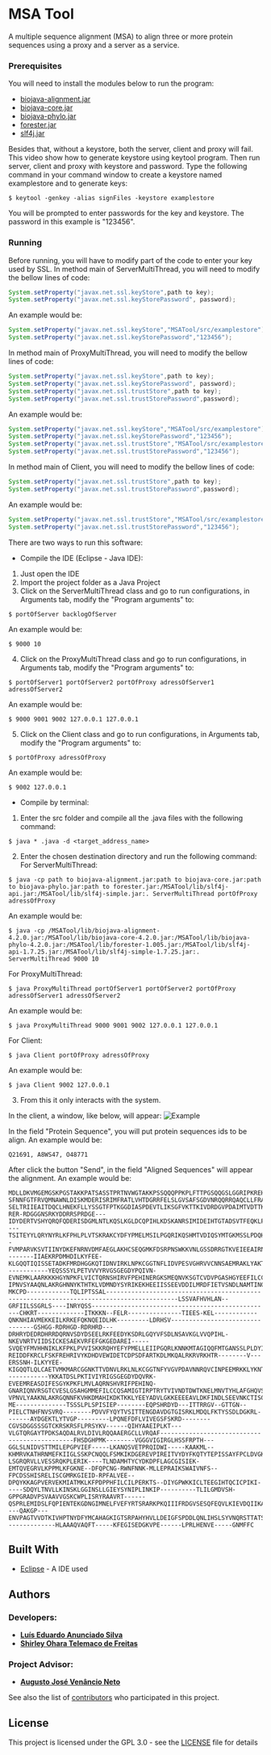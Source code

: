 # MSA Tool

A multiple sequence alignment (MSA) to align three or more protein sequences using a proxy and a server as a service.

### Prerequisites

You will need to install the modules below to run the program: 
* [biojava-alignment.jar](https://repo1.maven.org/maven2/org/biojava/biojava-alignment/4.2.0/biojava-alignment-4.2.0.jar)
* [biojava-core.jar](https://repo1.maven.org/maven2/org/biojava/biojava-core/4.2.0/biojava-core-4.2.0.jar)
* [biojava-phylo.jar](https://repo1.maven.org/maven2/org/biojava/biojava-phylo/4.2.0/biojava-phylo-4.2.0.jar)
* [forester.jar](https://github.com/cmzmasek/forester/blob/master/forester/java/forester.jar)
* [slf4j.jar](https://www.slf4j.org/dist/slf4j-1.7.25.tar.gz)

Besides that, without a keystore, both the server, client and proxy will fail. This video show how to generate keystore using keytool program. Then run server, client and proxy with keystore and password.
Type the following command in your command window to create a keystore named examplestore and to generate keys:

```
$ keytool -genkey -alias signFiles -keystore examplestore
```

You will be prompted to enter passwords for the key and keystore. The password in this example is "123456".

### Running

Before running, you will have to modify part of the code to enter your key used by SSL. In method main of ServerMultiThread, you will need to modify the bellow lines of code:
```java
System.setProperty("javax.net.ssl.keyStore",path to key);
System.setProperty("javax.net.ssl.keyStorePassword", password);
```
An example would be:
```java
System.setProperty("javax.net.ssl.keyStore","MSATool/src/examplestore");
System.setProperty("javax.net.ssl.keyStorePassword","123456");
```
In method main of ProxyMultiThread, you will need to modify the bellow lines of code:
```java
System.setProperty("javax.net.ssl.keyStore",path to key);
System.setProperty("javax.net.ssl.keyStorePassword", password);
System.setProperty("javax.net.ssl.trustStore",path to key);
System.setProperty("javax.net.ssl.trustStorePassword",password);
```
An example would be:
```java
System.setProperty("javax.net.ssl.keyStore","MSATool/src/examplestore");
System.setProperty("javax.net.ssl.keyStorePassword","123456");
System.setProperty("javax.net.ssl.trustStore","MSATool/src/examplestore");
System.setProperty("javax.net.ssl.trustStorePassword","123456");
```
In method main of Client, you will need to modify the bellow lines of code:
```java
System.setProperty("javax.net.ssl.trustStore",path to key);
System.setProperty("javax.net.ssl.trustStorePassword",password);
```
An example would be:
```java
System.setProperty("javax.net.ssl.trustStore","MSATool/src/examplestore");
System.setProperty("javax.net.ssl.trustStorePassword","123456");
```
There are two ways to run this software:
* Compile the IDE (Eclipse - Java IDE):
1. Just open the IDE
2. Import the project folder as a Java Project
3. Click on the ServerMultiThread class and go to run configurations, in Arguments tab, modify the "Program arguments" to:
```
$ portOfServer backlogOfServer
```
An example would be:
```
$ 9000 10
```
4. Click on the ProxyMultiThread class and go to run configurations, in Arguments tab, modify the "Program arguments" to:
```
$ portOfServer1 portOfServer2 portOfProxy adressOfServer1 adressOfServer2
```
An example would be:
```
$ 9000 9001 9002 127.0.0.1 127.0.0.1
```
5. Click on the Client class and go to run configurations, in Arguments tab, modify the "Program arguments" to:
```
$ portOfProxy adressOfProxy
```
An example would be:
```
$ 9002 127.0.0.1
```
* Compile by terminal:
1. Enter the src folder and compile all the .java files with the following command:
```
$ java * .java -d <target_address_name>
```
2. Enter the chosen destination directory and run the following command:
For ServerMultiThread:
```
$ java -cp path to biojava-alignment.jar:path to biojava-core.jar:path to biojava-phylo.jar:path to forester.jar:/MSATool/lib/slf4j-api.jar:/MSATool/lib/slf4j-simple.jar:. ServerMultiThread portOfProxy adressOfProxy
```
An example would be:
```
$ java -cp /MSATool/lib/biojava-alignment-4.2.0.jar:/MSATool/lib/biojava-core-4.2.0.jar:/MSATool/lib/biojava-phylo-4.2.0.jar:/MSATool/lib/forester-1.005.jar:/MSATool/lib/slf4j-api-1.7.25.jar:/MSATool/lib/slf4j-simple-1.7.25.jar:. ServerMultiThread 9000 10
```
For ProxyMultiThread:
```
$ java ProxyMultiThread portOfServer1 portOfServer2 portOfProxy adressOfServer1 adressOfServer2
```
An example would be:
```
$ java ProxyMultiThread 9000 9001 9002 127.0.0.1 127.0.0.1
```
For Client:
```
$ java Client portOfProxy adressOfProxy
```
An example would be:
```
$ java Client 9002 127.0.0.1
```
3. From this it only interacts with the system.

In the client, a window, like below, will appear:
![Example](/images/example.png)

In the field "Protein Sequence", you will put protein sequences ids to be align. An example would be:
```
Q21691, A8WS47, O48771
```
After click the button "Send", in the field "Aligned Sequences" will appear the alignment. An example would be:
```
MDLLDKVMGEMGSKPGSTAKKPATSASSTPRTNVWGTAKKPSSQQQPPKPLFTTPGSQQGSLGGRIPKREHTDRTGPDPKRKPLGGLSVPD-SFNNFGTFRVQMNAWNLDISKMDERISRIMFRATLVHTDGRRFELSLGVSAFSGDVNRQQRRQAQCLLFRAWFKRNPELFKGMTDPAIAAYDAAETIYVGCSFFDVELTEHVCHLTEADFSPQEWKIVSLISRRSGSTFEIRIKTNPPIYTRGPNALTLENR-SELTRIIEAITDQCLHNEKFLLYSSGTFPTKGGDIASPDEVTLIKSGFVKTTKIVDRDGVPDAIMTVDTTKSPFYKDTSLLKFFTAKMDQLTNSGGGPRGHNGG-RER-RDGGGNSRKYDDRRSPRDGE---IDYDERTVSHYQRQFQDERISDGMLNTLKQSLKGLDCQPIHLKDSKANRSIMIDEIHTGTADSVTFEQKLPDGEMKL----TSITEYYLQRYNYRLKFPHLPLVTSKRAKCYDFYPMELMSILPGQRIKQSHMTVDIQSYMTGKMSSLPDQHIKQSKLVLTEYLKLGDQPANRQMDAFRVSLKSIQPIVTNAHWLSPPDMKFANNQLYSLNPTRGVRFQTNGK--FVMPARVKSVTIINYDKEFNRNVDMFAEGLAKHCSEQGMKFDSRPNSWKKVNLGSSDRRGTKVEIEEAIRNGVTIVFG--------IIAEKRPDMHDILKYFEE-KLGQQTIQISSETADKFMRDHGGKQTIDNVIRKLNPKCGGTNFLIDVPESVGHRVVCNNSAEMRAKLYAKTQFIGFEMSHTGARTRFDIQKVMFDGDPTVVGVAYSLKHSAQLGGFSYFQESRLHKLTNLQEKMQICLNA------------YEQSSSYLPETVVVYRVGSGEGDYPQIVN-EVNEMKLAARKKKHGYNPKFLVICTQRNSHIRVFPEHINERGKSMEQNVKSGTCVDVPGASHGYEEFILCCQTPLIGTVKPTKYTIIVNDCRWSKNEIMNVTYHLAFAHQVSYAPPA-IPNVSYAAQNLAKRGHNNYKTHTKLVDMNDYSYRIKEKHEEIISSEEVDDILMRDFIETVSNDLNAMTINGRNFWA
MKCPD------------TQLIPTSSAL------------------------------------------------------------------------------------------LSSVAFHVHLAN--GRFIILSSGRLS----INRYQSS--------------------------------------------------CHKRT-------------ITKKKN--FELR---------------TIEES-KEL------------QNKNHIAVMEKKEILKRKEFQKNQEIDLHK---------LDRHSV--------------------------------GSHGG-RDRHGD-RDRHRD---DRHRYDEDRDHRRDQRNVSDYDSEELRKFEEDYKSDRLGQYVFSDLNSAVKGLVVQPIHL-NKEVNRTVIIDSICKESAEKVRFEFGKGEDAREI-----SVQEYFMVHHNIKLKFPKLPVVISKKRQHYEFYPMELLEIIPGQRLKNNKMTAGIQQFMTGANSSLPLDYISQTRVILQDYMKLGQHRNNKYFDAFKIRIMDLHPVVVRGVVLAPPHIFFRPDRARVIGGGSDVRIIAGHEETFVKPAKLRSIMIIDYCKGL-REIDDFKRCLFSKFREHRIVYKDHDVEWIDETCDPSDFARTKDLMKQALRKRVRKHTR--------V---ERSSNH-ILKYYEE-KIGQQTLQLCAETVMKMARCGGNKTTVDNVLRKLNLKCGGTNFYVGVPDAVNNRQVCINPEEMRKKLYKNTQFIGFELSHTGAQSKFDKLKEDAEIDPTIVGVAYSLKHATQLGGFSYFQDGRVHKLTHVQEKFGECLQG------------YKKATDSLPKTIVIYRIGSGEGDYDQVRK-EVEEMREASDIFESGYKPKFLMVLAQRNSHVRIFPEHINQ-GNARIQNVRSGTCVESLGSAHGMMEFILCCQSAMIGTIRPTRYTVIVNDTDWTKNELMNVTYHLAFGHQVSYGPPS-VPNVLYAAKNLAKRGQNNFKVHKDMAHIKDKTKKLYEEYADVLGKKEEEEAVLDKFINDLSEEVNKCTISGRNFWA
ME--------------TSSSLPLSPISIEP--------EQPSHRDYD---ITTRRGV--GTTGN--PIELCTNHFNVSVRQ--------PDVVFYQYTVSITTENGDAVDGTGISRKLMDQLFKTYSSDLDGKRL-------AYDGEKTLYTVGP---------LPQNEFDFLVIVEGSFSKRD--------CGVSDGGSSSGTCKRSKRSFLPRSYKV------QIHYAAEIPLKT---VLGTQRGAYTPDKSAQDALRVLDIVLRQQAAERGCLLVRQAF----------------------------------------------FHSDGHPMK--------VGGGVIGIRGLHSSFRPTH---GGLSLNIDVSTTMILEPGPVIEF-----LKANQSVETPRQIDWI-----KAAKML--KHMRVKATHRNMEFKIIGLSSKPCNQQLFSMKIKDGEREVPIREITVYDYFKQTYTEPISSAYFPCLDVGKPDRPNYLPLEFCNLVSLQRYTKP-LSGRQRVLLVESSRQKPLERIK----TLNDAMHTYCYDKDPFLAGCGISIEK-EMTQVEGRVLKPPMLKFGKNE--DFQPCNG-RWNFNNK-MLLEPRAIKSWAIVNFS--FPCDSSHISRELISCGMRKGIEID-RPFALVEE--DPQYKKAGPVERVEKMIATMKLKFPDPPHFILCILPERKTS--DIYGPWKKICLTEEGIHTQCICPIKI-----SDQYLTNVLLKINSKLGGINSLLGIEYSYNIPLINKIP----------TLILGMDVSH-GPPGRADVPSVAAVVGSKCWPLISRYRAAVRT------QSPRLEMIDSLFQPIENTEKGDNGIMNELFVEFYRTSRARKPKQIIIFRDGVSESQFEQVLKIEVDQIIKAYQRLGESDVPKFTVIVAQKNHHTKLF----QAKGP---ENVPAGTVVDTKIVHPTNYDFYMCAHAGKIGTSRPAHYHVLLDEIGFSPDDLQNLIHSLSYVNQRSTTATSIVAPVRYA--------------HLAAAQVAQFT-----KFEGISEDGKVPE------LPRLHENVE-----GNMFFC

```

## Built With

* [Eclipse](https://www.eclipse.org/) - A IDE used

## Authors
### Developers: 
* **[Luís Eduardo Anunciado Silva](cruxiu@ufrn.edu.br)** 
* **[Shirley Ohara Telemaco de Freitas](shirleyohara@ufrn.edu.br)** 
### Project Advisor: 
* **[Augusto José Venâncio Neto](augusto@dimap.ufrn.br)** 

See also the list of [contributors](https://github.com/your/project/contributors) who participated in this project.

## License

This project is licensed under the GPL 3.0 - see the [LICENSE](LICENSE) file for details

